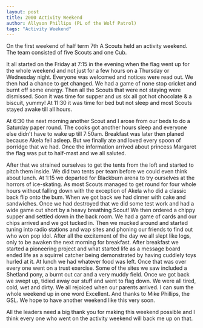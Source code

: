 ```yaml
---
layout: post
title: 2000 Activity Weekend
author: Allyson Phillips (PL of the Wolf Patrol)
tags: "Activity Weekend"
---
```


On the first weekend of half term 7th A Scouts held an activity weekend.  The team consisted of five Scouts and one Cub.

It all started on the Friday at 7:15 in the evening when the flag went up for the whole weekend and not just for a few hours on a Thursday or Wednesday night. Everyone was welcomed and notices were read out.
We then had a chance to get changed. We had a game of none stop cricket and burnt off some energy. Then all the Scouts that were not staying were dismissed. Soon it was time for supper and us six all got hot chocolate & a biscuit, yummy!
At 11:30 it was time for bed but not sleep and most Scouts stayed awake till all hours.

At 6:30 the next morning another Scout and I arose from our beds to do a Saturday paper round. The cooks got another hours sleep and everyone else didn't have to wake up till 7:50am.
Breakfast was later then planed because Akela fell asleep. But we finally ate and loved every spoon of porridge that we had. Once the information arrived about princess Margaret the flag was put to half-mast and we all saluted.

After that we strained ourselves to get the tents from the loft and started to pitch them inside.
We did two tents per team before we could even think about lunch.
At 1:15 we departed for Blackburn arena to try ourselves at the horrors of ice-skating.
As most Scouts managed to get round for four whole hours without falling down with the exception of Akela who did a classic back flip onto the bum.
When we got back we had dinner with cake and sandwiches. Once we had destroyed that we did some test work and had a wide game cut short by a heavy breathing Scout!
We then ordered a chippy supper and settled down in the back room. We had a game of cards and our chips arrived and we got tucked in.
Then we mucked around and started tuning into radio stations and wap sites and phoning our friends to find out who won pop idol.
After all the excitement of the day we all slept like logs, only to be awaken the next morning for breakfast.
After breakfast we started a pioneering project and what started life as a message board ended life as a squirrel catcher being demonstrated by having cuddlely toys hurled at it.
At lunch we had whatever food was left. Once that was over every one went on a trust exercise. Some of the sites we saw included a Shetland pony, a burnt out car and a very muddy field.
Once we got back we swept up, tidied away our stuff and went to flag down. We were all tired, cold, wet and dirty. We all rejoiced when our parents arrived.
I can sum the whole weekend up in one word Excellent. And thanks to Mike Phillips, the GSL. We hope to have another weekend like this very soon.

All the leaders need a big thank you for making this weekend possible and I think every one who went on the activity weekend will back me up on that.
